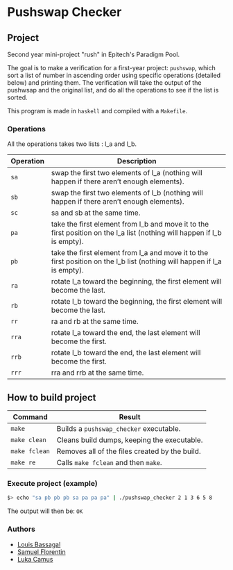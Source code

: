 # Pushswap Checker

## Project

Second year mini-project "rush" in Epitech's Paradigm Pool.

The goal is to make a verification for a first-year project: `pushswap`, which sort a list of number in ascending order using specific operations (detailed below) and printing them. The verification will take the output of the pushwsap and the original list, and do all the operations to see if the list is sorted.

This program is made in `haskell` and compiled with a `Makefile`.

### Operations

All the operations takes two lists : l_a and l_b.

|   Operation   |   Description   |
|---------------|-----------------|
|   `sa`   |   swap the first two elements of l_a (nothing will happen if there aren’t enough elements).   |
|   `sb`   |   swap the first two elements of l_b (nothing will happen if there aren’t enough elements).   |
|   `sc`   |   sa and sb at the same time.   |
|   `pa`   |   take the first element from l_b and move it to the first position on the l_a list (nothing will happen if l_b is empty).   |
|   `pb`   |   take the first element from l_a and move it to the first position on the l_b list (nothing will happen if l_a is empty).   |
|   `ra`   |   rotate l_a toward the beginning, the first element will become the last.   |
|   `rb`   |   rotate l_b toward the beginning, the first element will become the last.   |
|   `rr`   |   ra and rb at the same time.   |
|   `rra`   |   rotate l_a toward the end, the last element will become the first.   |
|   `rrb`   |   rotate l_b toward the end, the last element will become the first.   |
|   `rrr`   |   rra and rrb at the same time.   |

## How to build project

| Command          | Result                                          |
| ---------------- | ----------------------------------------------- |
| `make`           | Builds a ```pushswap_checker``` executable.          |
| `make clean`     | Cleans build dumps, keeping the executable.     |
| `make fclean`    | Removes all of the files created by the build.  |
| `make re`        | Calls `make fclean` and then `make`.            |

### Execute project (example)

```sh
$> echo "sa pb pb pb sa pa pa pa" | ./pushswap_checker 2 1 3 6 5 8
```

The output will then be: `OK`

### Authors

* [Louis Bassagal](https://github.com/LouisBassagal/)
* [Samuel Florentin](https://github.com/SamuelFlorentin)
* [Luka Camus](https://github.com/Lukacms)

